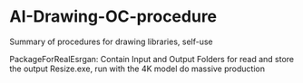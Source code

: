 # AI-Drawing-OC-procedure
Summary of procedures for drawing libraries, self-use

PackageForRealEsrgan:
Contain Input and Output Folders for read and store the output
Resize.exe, run with the 4K model do massive production
